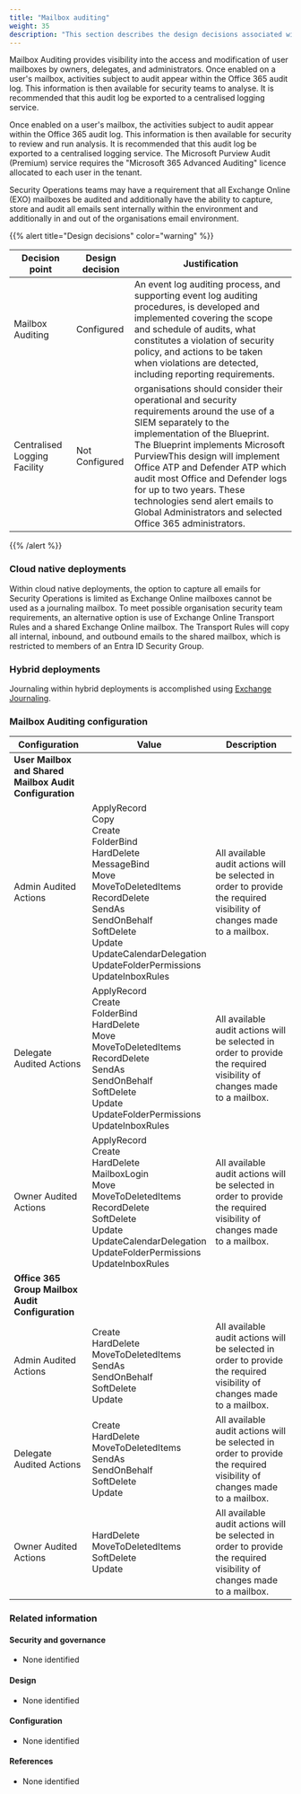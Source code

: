 ```yaml
---
title: "Mailbox auditing"
weight: 35
description: "This section describes the design decisions associated with Exchange Online for system(s) built using ASD's Blueprint for Secure Cloud."
---
```


Mailbox Auditing provides visibility into the access and modification of user mailboxes by owners, delegates, and administrators.
Once enabled on a user's mailbox, activities subject to audit appear within the Office 365 audit log. This information is then available for security teams to analyse. It is recommended that this audit log be exported to a centralised logging service.

Once enabled on a user's mailbox, the activities subject to audit appear within the Office 365 audit log. This information is then available for security to review and run analysis. It is recommended that this audit log be exported to a centralised logging service. The Microsoft Purview Audit (Premium) service requires the "Microsoft 365 Advanced Auditing" licence allocated to each user in the tenant.

Security Operations teams may have a requirement that all Exchange Online (EXO) mailboxes be audited and additionally have the ability to capture, store and audit all emails sent internally within the environment and additionally in and out of the organisations email environment.

{{% alert title="Design decisions" color="warning" %}}

| Decision point               | Design decision | Justification                                                                                                                                                                                                                                                                                                                                                                                                                  |
| ---------------------------- | --------------- | ------------------------------------------------------------------------------------------------------------------------------------------------------------------------------------------------------------------------------------------------------------------------------------------------------------------------------------------------------------------------------------------------------------------------------ |
| Mailbox Auditing             | Configured      | An event log auditing process, and supporting event log auditing procedures, is developed and implemented covering the scope and schedule of audits, what constitutes a violation of security policy, and actions to be taken when violations are detected, including reporting requirements.                                                                                                                                  |
| Centralised Logging Facility | Not Configured  | organisations should consider their operational and security requirements around the use of a SIEM separately to the implementation of the Blueprint.<br>The Blueprint implements Microsoft PurviewThis design will implement Office ATP and Defender ATP which audit most Office and Defender logs for up to two years. These technologies send alert emails to Global Administrators and selected Office 365 administrators. |

{{% /alert %}}

### Cloud native deployments

Within cloud native deployments, the option to capture all emails for Security Operations is limited as Exchange Online mailboxes cannot be used as a journaling mailbox. To meet possible organisation security team requirements, an alternative option is use of Exchange Online Transport Rules and a shared Exchange Online mailbox. The Transport Rules will copy all internal, inbound, and outbound emails to the shared mailbox, which is restricted to members of an Entra ID Security Group.

### Hybrid deployments

Journaling within hybrid deployments is accomplished using [Exchange Journaling](/design/shared-services/exchange-online/journaling).

### Mailbox Auditing configuration

| Configuration                                           | Value                                                                                                                                                                                                                                               | Description                                                                                                            |
| ------------------------------------------------------- | --------------------------------------------------------------------------------------------------------------------------------------------------------------------------------------------------------------------------------------------------- | ---------------------------------------------------------------------------------------------------------------------- |
| **User Mailbox and Shared Mailbox Audit Configuration** |                                                                                                                                                                                                                                                     |                                                                                                                        |
| Admin Audited Actions                                   | ApplyRecord<br>Copy<br>Create<br>FolderBind<br>HardDelete<br>MessageBind<br>Move<br>MoveToDeletedItems<br>RecordDelete<br>SendAs<br>SendOnBehalf<br>SoftDelete<br>Update<br>UpdateCalendarDelegation<br>UpdateFolderPermissions<br>UpdateInboxRules | All available audit actions will be selected in order to provide the required visibility of changes made to a mailbox. |
| Delegate Audited Actions                                | ApplyRecord<br>Create<br>FolderBind<br>HardDelete<br>Move<br>MoveToDeletedItems<br>RecordDelete<br>SendAs<br>SendOnBehalf<br>SoftDelete<br>Update<br>UpdateFolderPermissions<br>UpdateInboxRules                                                    | All available audit actions will be selected in order to provide the required visibility of changes made to a mailbox. |
| Owner Audited Actions                                   | ApplyRecord<br>Create<br>HardDelete<br>MailboxLogin<br>Move<br>MoveToDeletedItems<br>RecordDelete<br>SoftDelete<br>Update<br>UpdateCalendarDelegation<br>UpdateFolderPermissions<br>UpdateInboxRules                                                | All available audit actions will be selected in order to provide the required visibility of changes made to a mailbox. |
| **Office 365 Group Mailbox Audit Configuration**        |                                                                                                                                                                                                                                                     |                                                                                                                        |
| Admin Audited Actions                                   | Create<br>HardDelete<br>MoveToDeletedItems<br>SendAs<br>SendOnBehalf<br>SoftDelete<br>Update                                                                                                                                                        | All available audit actions will be selected in order to provide the required visibility of changes made to a mailbox. |
| Delegate Audited Actions                                | Create<br>HardDelete<br>MoveToDeletedItems<br>SendAs<br>SendOnBehalf<br>SoftDelete<br>Update                                                                                                                                                        | All available audit actions will be selected in order to provide the required visibility of changes made to a mailbox. |
| Owner Audited Actions                                   | HardDelete<br>MoveToDeletedItems<br>SoftDelete<br>Update                                                                                                                                                                                            | All available audit actions will be selected in order to provide the required visibility of changes made to a mailbox. |

### Related information

#### Security and governance

- None identified

#### Design

- None identified

#### Configuration

- None identified

#### References

- None identified

